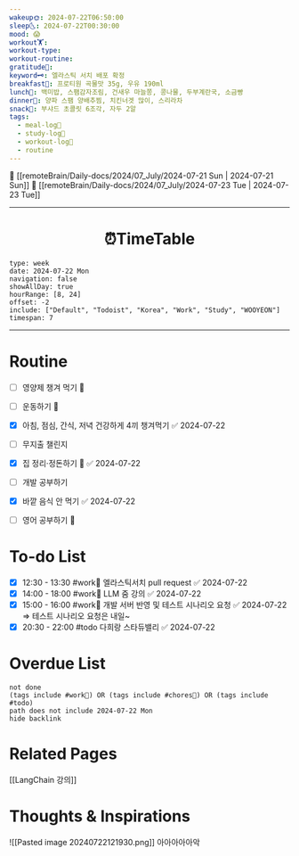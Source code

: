 ```yaml
---
wakeup🌞: 2024-07-22T06:50:00
sleep🌜: 2024-07-22T00:30:00
mood: 😱
workout🏋️: 
workout-type: 
workout-routine: 
gratitude🙏: 
keyword🗝️: 엘라스틱 서치 배포 확정
breakfast🍳: 프로티원 곡물맛 35g, 우유 190ml
lunch🍚: 백미밥, 스팸감자조림, 건새우 마늘쫑, 콩나물, 두부계란국, 소금빵
dinner🥗: 양파 스팸 양배추찜, 치킨너겟 많이, 스리라차
snack🍬: 부샤드 초콜릿 6조각, 자두 2알
tags:
  - meal-log📝
  - study-log📓
  - workout-log💪
  - routine
---
```


🔺 [[remoteBrain/Daily-docs/2024/07_July/2024-07-21 Sun | 2024-07-21 Sun]]
🔻 [[remoteBrain/Daily-docs/2024/07_July/2024-07-23 Tue | 2024-07-23 Tue]]
___
<h1> <center>⏰TimeTable </center> </h1>

```gEvent
type: week
date: 2024-07-22 Mon
navigation: false
showAllDay: true
hourRange: [8, 24]
offset: -2
include: ["Default", "Todoist", "Korea", "Work", "Study", "WOOYEON"]
timespan: 7
```

--- 


# Routine 

- [ ] 영양제 챙겨 먹기 🔼 
- [ ] 운동하기 🔼
- [x] 아침, 점심, 간식, 저녁 건강하게 4끼 챙겨먹기 ✅ 2024-07-22
- [ ] 무지출 챌린지 
- [x] 집 정리·정돈하기 🔼 ✅ 2024-07-22
- [ ] 개발 공부하기
- [x] 바깥 음식 안 먹기 ✅ 2024-07-22
- [ ] 영어 공부하기 🔼 


# To-do List

- [x] 12:30 - 13:30 #work💼 엘라스틱서치 pull request ✅ 2024-07-22
- [x] 14:00 - 18:00 #work💼 LLM 줌 강의 ✅ 2024-07-22
- [x] 15:00 - 16:00 #work💼 개발 서버 반영 및  테스트 시나리오 요청 ✅ 2024-07-22
      ⇒ 테스트 시나리오 요청은 내일~
- [x] 20:30 - 22:00 #todo 다희랑 스타듀밸리 ✅ 2024-07-22

# Overdue List
```tasks
not done
(tags include #work💼) OR (tags include #chores🧺) OR (tags include #todo)
path does not include 2024-07-22 Mon
hide backlink
```

# Related Pages

[[LangChain 강의]]

# Thoughts & Inspirations

![[Pasted image 20240722121930.png]]
아아아아아악



